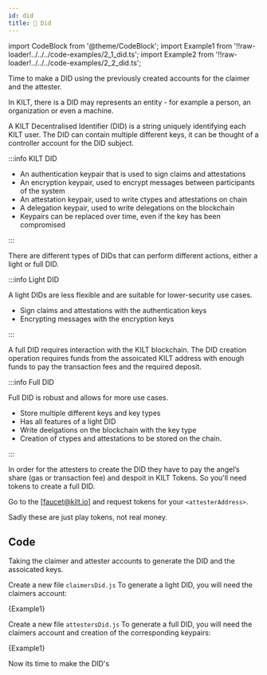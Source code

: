 ```yaml
---
id: did
title: 👤 Did
---
```


import CodeBlock from '@theme/CodeBlock';
import Example1 from '!!raw-loader!../../../code-examples/2_1_did.ts';
import Example2 from '!!raw-loader!../../../code-examples/2_2_did.ts';

Time to make a DID using the previously created accounts for the <span class="label-role claimer">claimer</span> and the <span class="label-role attester">attester</span>.

In KILT, there is a DID may represents an entity - for example a person, an organization or even a machine.

A KILT Decentralised Identifier (DID) is a string uniquely identifying each KILT user.
The DID can contain multiple different keys, it can be thought of a controller account for the DID subject.

:::info KILT DID

- An authentication keypair that is used to sign claims and attestations
- An encryption keypair, used to encrypt messages between participants of the system
- An attestation keypair, used to write ctypes and attestations on chain
- A delegation keypair, used to write delegations on the blockchain
- Keypairs can be replaced over time, even if the key has been compromised

:::

There are different types of DIDs that can perform different actions, either a light or full DID.

:::info Light DID

A light DIDs are less flexible and are suitable for lower-security use cases.

- Sign claims and attestations with the authentication keys
- Encrypting messages with the encryption keys

:::

A full DID requires interaction with the KILT blockchain. The DID creation operation requires funds from the assoicated KILT address with enough funds to pay the transaction fees and the required deposit.

:::info Full DID

Full DID is robust and allows for more use cases.

- Store multiple different keys and key types
- Has all features of a light DID
- Write deelgations on the blockchain with the key type
- Creation of ctypes and attestations to be stored on the chain.

:::

In order for the <span class="label-role attester">attesters</span> to create the DID they have to pay the angel’s share (gas or transaction fee) and despoit in KILT Tokens. So you'll need tokens to create a full DID.

Go to the [faucet@kilt.io] and request tokens for your `<attesterAddress>`.

Sadly these are just play tokens, not real money.

## Code

Taking the claimer and attester accounts to generate the DID and the assoicated keys.

Create a new file `claimersDid.js`
To generate a light DID, you will need the claimers account:

<CodeBlock className="language-ts">
  {Example1}
</CodeBlock>

Create a new file `attestersDid.js`
To generate a full DID, you will need the claimers account and creation of the corresponding keypairs:

<CodeBlock className="language-ts">
  {Example1}
</CodeBlock>

Now its time to make the DID's
